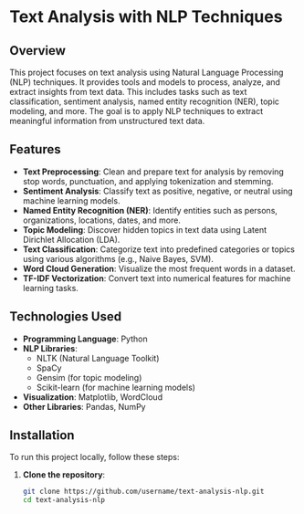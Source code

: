 # Text Analysis with NLP Techniques

## Overview
This project focuses on text analysis using Natural Language Processing (NLP) techniques. It provides tools and models to process, analyze, and extract insights from text data. This includes tasks such as text classification, sentiment analysis, named entity recognition (NER), topic modeling, and more. The goal is to apply NLP techniques to extract meaningful information from unstructured text data.

## Features
- **Text Preprocessing**: Clean and prepare text for analysis by removing stop words, punctuation, and applying tokenization and stemming.
- **Sentiment Analysis**: Classify text as positive, negative, or neutral using machine learning models.
- **Named Entity Recognition (NER)**: Identify entities such as persons, organizations, locations, dates, and more.
- **Topic Modeling**: Discover hidden topics in text data using Latent Dirichlet Allocation (LDA).
- **Text Classification**: Categorize text into predefined categories or topics using various algorithms (e.g., Naive Bayes, SVM).
- **Word Cloud Generation**: Visualize the most frequent words in a dataset.
- **TF-IDF Vectorization**: Convert text into numerical features for machine learning tasks.

## Technologies Used
- **Programming Language**: Python
- **NLP Libraries**: 
  - NLTK (Natural Language Toolkit)
  - SpaCy
  - Gensim (for topic modeling)
  - Scikit-learn (for machine learning models)
- **Visualization**: Matplotlib, WordCloud
- **Other Libraries**: Pandas, NumPy

## Installation
To run this project locally, follow these steps:

1. **Clone the repository**:
   ```bash
   git clone https://github.com/username/text-analysis-nlp.git
   cd text-analysis-nlp

